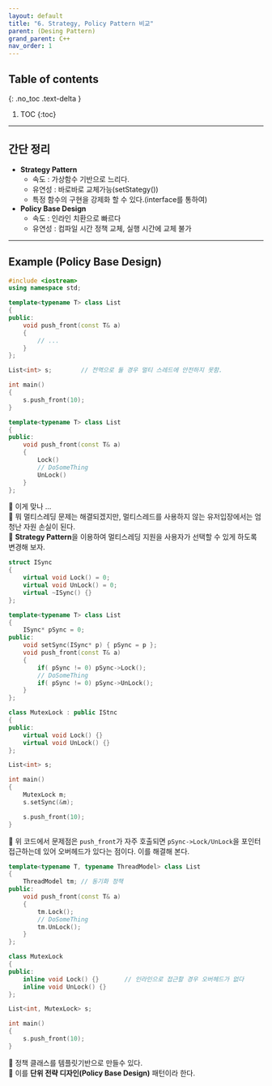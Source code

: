 ```yaml
---
layout: default
title: "6. Strategy, Policy Pattern 비교"
parent: (Desing Pattern)
grand_parent: C++
nav_order: 1
---
```


## Table of contents
{: .no_toc .text-delta }

1. TOC
{:toc}

---

## 간단 정리

* **Strategy Pattern**
    * 속도 : 가상함수 기반으로 느리다.
    * 유연성 : 바로바로 교체가능(setStategy())
    * 특정 함수의 구현을 강제화 할 수 있다.(interface를 통하여)
* **Policy Base Design**
    * 속도 : 인라인 치환으로 빠르다
    * 유연성 : 컴파일 시간 정책 교체, 실행 시간에 교체 불가

---

## Example (Policy Base Design)

```cpp
#include <iostream>
using namespace std;

template<typename T> class List
{
public:
    void push_front(const T& a)
    {
        // ...
    }
};

List<int> s;        // 전역으로 둘 경우 멀티 스레드에 안전하지 못함.

int main()
{
    s.push_front(10);
}
```

```cpp
template<typename T> class List
{
public:
    void push_front(const T& a)
    {
        Lock()
        // DoSomeThing
        UnLock()
    }
};
```
🍅 이게 맞나 ...<br>
🍅 뭐 멀티스레딩 문제는 해결되겠지만, 멀티스레드를 사용하지 않는 유저입장에서는 엄청난 자원 손실이 된다.<br>
🍅 **Strategy Pattern**을 이용하여 멀티스레딩 지원을 사용자가 선택할 수 있게 하도록 변경해 보자.<br>

```cpp
struct ISync
{
    virtual void Lock() = 0;
    virtual void UnLock() = 0;
    virtual ~ISync() {}
};

template<typename T> class List
{
    ISync* pSync = 0;
public:
    void setSync(ISync* p) { pSync = p };
    void push_front(const T& a)
    {
        if( pSync != 0) pSync->Lock();
        // DoSomeThing
        if( pSync != 0) pSync->UnLock();
    }
};

class MutexLock : public IStnc
{
public:
    virtual void Lock() {}
    virtual void UnLock() {}
};

List<int> s;

int main()
{
    MutexLock m;
    s.setSync(&m);

    s.push_front(10);
}
```

🍅 위 코드에서 문제점은 `push_front`가 자주 호출되면 `pSync->Lock/UnLock`을 포인터 접근하는데 있어 오버헤드가 있다는 점이다.
이를 해결해 본다.

```cpp
template<typename T, typename ThreadModel> class List
{
    ThreadModel tm; // 동기화 정책
public:
    void push_front(const T& a)
    {
        tm.Lock();
        // DoSomeThing
        tm.UnLock();
    }
};

class MutexLock
{
public:
    inline void Lock() {}       // 인라인으로 접근할 경우 오버헤드가 없다
    inline void UnLock() {}
};

List<int, MutexLock> s;

int main()
{
    s.push_front(10);
}
```

🍅 정책 클래스를 템플릿기반으로 만들수 있다.<br>
🍅 이를 **단위 전략 디자인(Policy Base Design)** 패턴이라 한다.<br>